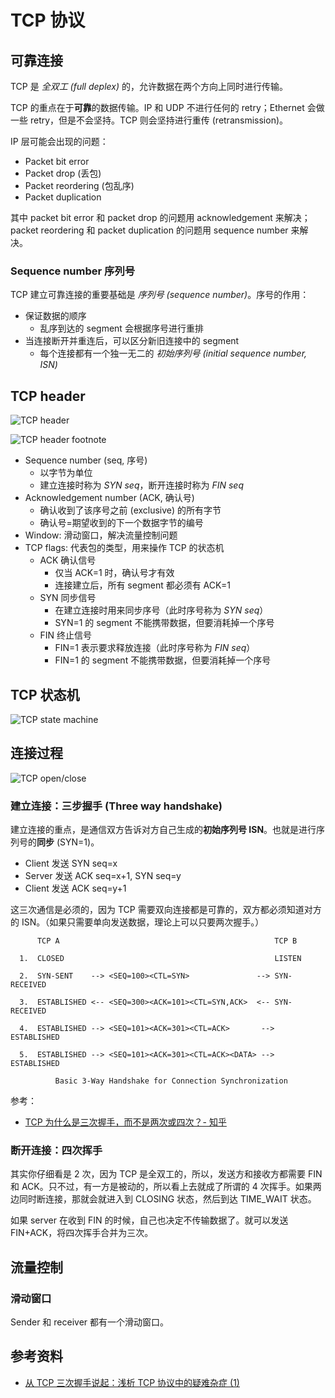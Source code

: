# TCP 协议

## 可靠连接

TCP 是 _全双工 (full deplex)_ 的，允许数据在两个方向上同时进行传输。

TCP 的重点在于**可靠**的数据传输。IP 和 UDP 不进行任何的 retry；Ethernet 会做一些 retry，但是不会坚持。TCP 则会坚持进行重传 (retransmission)。

IP 层可能会出现的问题：

+ Packet bit error
+ Packet drop (丢包)
+ Packet reordering (包乱序)
+ Packet duplication

其中 packet bit error 和 packet drop 的问题用 acknowledgement 来解决；packet reordering 和 packet duplication 的问题用 sequence number 来解决。

### Sequence number 序列号

TCP 建立可靠连接的重要基础是 _序列号 (sequence number)_。序号的作用：

+ 保证数据的顺序
  + 乱序到达的 segment 会根据序号进行重排
+ 当连接断开并重连后，可以区分新旧连接中的 segment
  + 每个连接都有一个独一无二的 _初始序列号 (initial sequence number, ISN)_

## TCP header

![TCP header](img/tcp-header.jpg)

![TCP header footnote](img/tcp-header-2.jpg)

+ Sequence number (seq, 序号)
  + 以字节为单位
  + 建立连接时称为 _SYN seq_，断开连接时称为 _FIN seq_
+ Acknowledgement number (ACK, 确认号)
  + 确认收到了该序号之前 (exclusive) 的所有字节
  + 确认号=期望收到的下一个数据字节的编号
+ Window: 滑动窗口，解决流量控制问题
+ TCP flags: 代表包的类型，用来操作 TCP 的状态机
  + ACK 确认信号
    + 仅当 ACK=1 时，确认号才有效
    + 连接建立后，所有 segment 都必须有 ACK=1
  + SYN 同步信号
    + 在建立连接时用来同步序号（此时序号称为 _SYN seq_）
    + SYN=1 的 segment 不能携带数据，但要消耗掉一个序号
  + FIN 终止信号
    + FIN=1 表示要求释放连接（此时序号称为 _FIN seq_）
    + FIN=1 的 segment 不能携带数据，但要消耗掉一个序号

## TCP 状态机

![TCP state machine](img/tcp-state-machine.png)

## 连接过程

![TCP open/close](img/tcp-open-close.jpg)

### 建立连接：三步握手 (Three way handshake)

建立连接的重点，是通信双方告诉对方自己生成的**初始序列号 ISN**。也就是进行序列号的**同步** (SYN=1)。

+ Client 发送 SYN seq=x
+ Server 发送 ACK seq=x+1, SYN seq=y
+ Client 发送 ACK seq=y+1

这三次通信是必须的，因为 TCP 需要双向连接都是可靠的，双方都必须知道对方的 ISN。（如果只需要单向发送数据，理论上可以只要两次握手。）

```
      TCP A                                                TCP B

  1.  CLOSED                                               LISTEN

  2.  SYN-SENT    --> <SEQ=100><CTL=SYN>               --> SYN-RECEIVED

  3.  ESTABLISHED <-- <SEQ=300><ACK=101><CTL=SYN,ACK>  <-- SYN-RECEIVED

  4.  ESTABLISHED --> <SEQ=101><ACK=301><CTL=ACK>       --> ESTABLISHED

  5.  ESTABLISHED --> <SEQ=101><ACK=301><CTL=ACK><DATA> --> ESTABLISHED

          Basic 3-Way Handshake for Connection Synchronization
```

参考：

+ [TCP 为什么是三次握手，而不是两次或四次？- 知乎](https://www.zhihu.com/question/24853633)

### 断开连接：四次挥手

其实你仔细看是 2 次，因为 TCP 是全双工的，所以，发送方和接收方都需要 FIN 和 ACK。只不过，有一方是被动的，所以看上去就成了所谓的 4 次挥手。如果两边同时断连接，那就会就进入到 CLOSING 状态，然后到达 TIME_WAIT 状态。

如果 server 在收到 FIN 的时候，自己也决定不传输数据了。就可以发送 FIN+ACK，将四次挥手合并为三次。

## 流量控制

### 滑动窗口

Sender 和 receiver 都有一个滑动窗口。

## 参考资料

+ [从 TCP 三次握手说起：浅析 TCP 协议中的疑难杂症 (1)](https://cloud.tencent.com/developer/article/1004327)